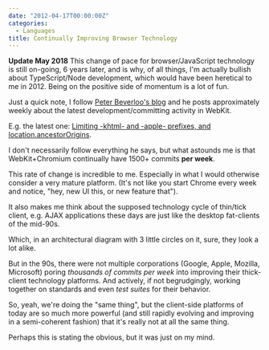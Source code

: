```yaml
---
date: "2012-04-17T00:00:00Z"
categories:
  - Languages
title: Continually Improving Browser Technology
---
```



**Update May 2018** This change of pace for browser/JavaScript technology is still on-going, 6 years later, and is why, of all things, I'm actually bullish about TypeScript/Node development, which would have been heretical to me in 2012. Being on the positive side of momentum is a lot of fun.

Just a quick note, I follow [Peter Beverloo's blog](http://peter.sh/) and he posts approximately weekly about the latest development/committing activity in WebKit.

E.g. the latest one: [Limiting -khtml- and -apple- prefixes, and location.ancestorOrigins](http://peter.sh/2012/04/limiting-khtml-and-apple-prefixes-and-location-ancestororigins/).

I don't necessarily follow everything he says, but what astounds me is that WebKit+Chromium continually have 1500+ commits **per week**.

This rate of change is incredible to me. Especially in what I would otherwise consider a very mature platform. (It's not like you start Chrome every week and notice, "hey, new UI this, or new feature that").

It also makes me think about the supposed technology cycle of thin/tick client, e.g. AJAX applications these days are just like the desktop fat-clients of the mid-90s.

Which, in an architectural diagram with 3 little circles on it, sure, they look a lot alike.

But in the 90s, there were not multiple corporations (Google, Apple, Mozilla, Microsoft) poring *thousands of commits per week* into improving their thick-client technology platforms. And actively, if not begrudgingly, working together on standards and even *test suites* for their behavior.

So, yeah, we're doing the "same thing", but the client-side platforms of today are so much more powerful (and still rapidly evolving and improving in a semi-coherent fashion) that it's really not at all the same thing.

Perhaps this is stating the obvious, but it was just on my mind.

